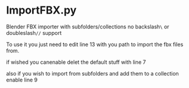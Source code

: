 # ImportFBX.py
Blender FBX importer with subfolders/collections
no backslash`\` or doubleslash`//` support 

To use it you just need to edit line 13 with you path to import the fbx files from. 

if wished you canenable delet the default stuff with line 7

also if you wish to import from subfolders and add them to a collection enable line 9
